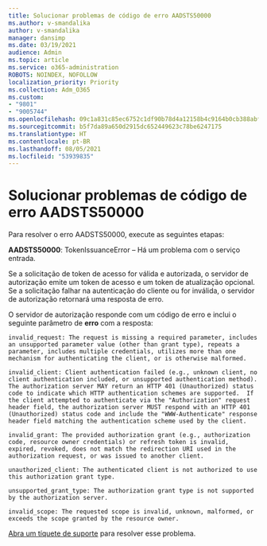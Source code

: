 ```yaml
---
title: Solucionar problemas de código de erro AADSTS50000
ms.author: v-smandalika
author: v-smandalika
manager: dansimp
ms.date: 03/19/2021
audience: Admin
ms.topic: article
ms.service: o365-administration
ROBOTS: NOINDEX, NOFOLLOW
localization_priority: Priority
ms.collection: Adm_O365
ms.custom:
- "9801"
- "9005744"
ms.openlocfilehash: 09c1a831c85ec6752c1df90b78d4a12158b4c9164b0cb388abf84fff745d35b3
ms.sourcegitcommit: b5f7da89a650d2915dc652449623c78be6247175
ms.translationtype: HT
ms.contentlocale: pt-BR
ms.lasthandoff: 08/05/2021
ms.locfileid: "53939835"
---
```

# <a name="troubleshoot-aadsts50000-error-code"></a>Solucionar problemas de código de erro AADSTS50000

Para resolver o erro AADSTS50000, execute as seguintes etapas:

**AADSTS50000**: TokenIssuanceError – Há um problema com o serviço entrada.

Se a solicitação de token de acesso for válida e autorizada, o servidor de autorização emite um token de acesso e um token de atualização opcional. Se a solicitação falhar na autenticação do cliente ou for inválida, o servidor de autorização retornará uma resposta de erro.

O servidor de autorização responde com um código de erro e inclui o seguinte parâmetro de **erro** com a resposta:

`invalid_request: The request is missing a required parameter, includes an unsupported parameter value (other than grant type), repeats a parameter, includes multiple credentials, utilizes more than one mechanism for authenticating the client, or is otherwise malformed.`

`invalid_client: Client authentication failed (e.g., unknown client, no client authentication included, or unsupported authentication method).  The authorization server MAY return an HTTP 401 (Unauthorized) status code to indicate which HTTP authentication schemes are supported.  If the client attempted to authenticate via the "Authorization" request header field, the authorization server MUST respond with an HTTP 401 (Unauthorized) status code and include the "WWW-Authenticate" response header field matching the authentication scheme used by the client.`

`invalid_grant: The provided authorization grant (e.g., authorization code, resource owner credentials) or refresh token is invalid, expired, revoked, does not match the redirection URI used in the authorization request, or was issued to another client.`

`unauthorized_client: The authenticated client is not authorized to use this authorization grant type.`

`unsupported_grant_type: The authorization grant type is not supported by the authorization server.`

`invalid_scope: The requested scope is invalid, unknown, malformed, or exceeds the scope granted by the resource owner.`

[Abra um tíquete de suporte](https://docs.microsoft.com/azure/active-directory/fundamentals/active-directory-troubleshooting-support-howto) para resolver esse problema.